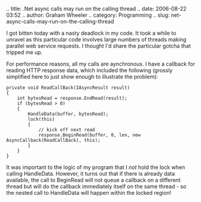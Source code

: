 .. title: .Net async calls may run on the calling thread
.. date: 2006-08-22 03:52
.. author: Graham Wheeler
.. category: Programming
.. slug: net-async-calls-may-run-on-the-calling-thread

I got bitten today with a nasty deadlock in my code. It took a while to
unravel as this particular code involves large numbers of threads making
parallel web service requests. I thought I'd share the particular gotcha
that tripped me up.

For performance reasons, all my calls are aynchronous. I have a callback
for reading HTTP response data, which included the following (grossly
simplified here to just show enough to illustrate the problem):

    private void ReadCallBack(IAsyncResult result)
    {
        int bytesRead = response.EndRead(result);
        if (bytesRead > 0)
        {
            HandleData(buffer, bytesRead);
            lock(this)
            {
                // kick off next read
                response.BeginRead(buffer, 0, len, new AsyncCallback(ReadCallBack), this);
            }
        }
    }

It was important to the logic of my program that I *not* hold the lock
when calling HandleData. However, it turns out that if there is already
data available, the call to BeginRead will not queue a callback on a
different thread but will do the callback immediately itself on the same
thread - so the nested call to HandleData will happen within the locked
region!
